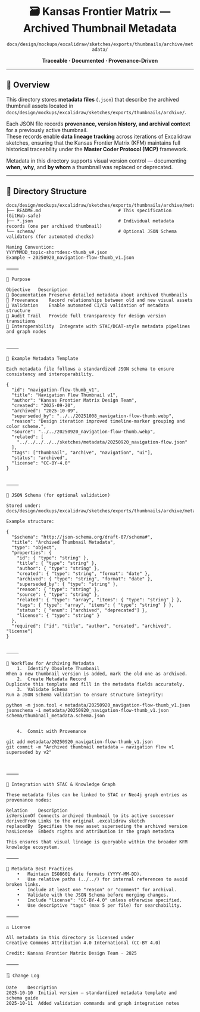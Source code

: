 <div align="center">

# 🗃️ Kansas Frontier Matrix — Archived Thumbnail Metadata  
`docs/design/mockups/excalidraw/sketches/exports/thumbnails/archive/metadata/`

**Traceable · Documented · Provenance-Driven**

</div>

---

## 🧭 Overview

This directory stores **metadata files** (`.json`) that describe the archived thumbnail assets located in  
`docs/design/mockups/excalidraw/sketches/exports/thumbnails/archive/`.  

Each JSON file records **provenance, version history, and archival context** for a previously active thumbnail.  
These records enable **data lineage tracking** across iterations of Excalidraw sketches, ensuring that the Kansas Frontier Matrix (KFM) maintains full historical traceability under the **Master Coder Protocol (MCP)** framework.

Metadata in this directory supports visual version control — documenting **when**, **why**, and **by whom** a thumbnail was replaced or deprecated.

---

## 📁 Directory Structure

```text
docs/design/mockups/excalidraw/sketches/exports/thumbnails/archive/metadata/
├── README.md                             # This specification (GitHub-safe)
├── *.json                                # Individual metadata records (one per archived thumbnail)
└── schema/                               # Optional JSON Schema validators (for automated checks)

Naming Convention:
YYYYMMDD_topic-shortdesc-thumb_v#.json
Example → 20250920_navigation-flow-thumb_v1.json

⸻

🧩 Purpose

Objective	Description
🧠 Documentation	Preserve detailed metadata about archived thumbnails
🧭 Provenance	Record relationships between old and new visual assets
🧮 Validation	Enable automated CI/CD validation of metadata structure
🧱 Audit Trail	Provide full transparency for design version transitions
🧩 Interoperability	Integrate with STAC/DCAT-style metadata pipelines and graph nodes


⸻

🧾 Example Metadata Template

Each metadata file follows a standardized JSON schema to ensure consistency and interoperability.

{
  "id": "navigation-flow-thumb_v1",
  "title": "Navigation Flow Thumbnail v1",
  "author": "Kansas Frontier Matrix Design Team",
  "created": "2025-09-20",
  "archived": "2025-10-09",
  "superseded_by": "../../20251008_navigation-flow-thumb.webp",
  "reason": "Design iteration improved timeline-marker grouping and color scheme.",
  "source": "../../20250920_navigation-flow-thumb.webp",
  "related": [
    "../../../../../sketches/metadata/20250920_navigation-flow.json"
  ],
  "tags": ["thumbnail", "archive", "navigation", "ui"],
  "status": "archived",
  "license": "CC-BY-4.0"
}


⸻

🧱 JSON Schema (for optional validation)

Stored under:
docs/design/mockups/excalidraw/sketches/exports/thumbnails/archive/metadata/schema/thumbnail_metadata.schema.json

Example structure:

{
  "$schema": "http://json-schema.org/draft-07/schema#",
  "title": "Archived Thumbnail Metadata",
  "type": "object",
  "properties": {
    "id": { "type": "string" },
    "title": { "type": "string" },
    "author": { "type": "string" },
    "created": { "type": "string", "format": "date" },
    "archived": { "type": "string", "format": "date" },
    "superseded_by": { "type": "string" },
    "reason": { "type": "string" },
    "source": { "type": "string" },
    "related": { "type": "array", "items": { "type": "string" } },
    "tags": { "type": "array", "items": { "type": "string" } },
    "status": { "enum": ["archived", "deprecated"] },
    "license": { "type": "string" }
  },
  "required": ["id", "title", "author", "created", "archived", "license"]
}


⸻

🧮 Workflow for Archiving Metadata
	1.	Identify Obsolete Thumbnail
When a new thumbnail version is added, mark the old one as archived.
	2.	Create Metadata Record
Duplicate this template and fill in the metadata fields accurately.
	3.	Validate Schema
Run a JSON Schema validation to ensure structure integrity:

python -m json.tool < metadata/20250920_navigation-flow-thumb_v1.json
jsonschema -i metadata/20250920_navigation-flow-thumb_v1.json schema/thumbnail_metadata.schema.json


	4.	Commit with Provenance

git add metadata/20250920_navigation-flow-thumb_v1.json
git commit -m "Archived thumbnail metadata — navigation flow v1 superseded by v2"



⸻

🔗 Integration with STAC & Knowledge Graph

These metadata files can be linked to STAC or Neo4j graph entries as provenance nodes:

Relation	Description
isVersionOf	Connects archived thumbnail to its active successor
derivedFrom	Links to the original .excalidraw sketch
replacedBy	Specifies the new asset superseding the archived version
hasLicense	Embeds rights and attribution in the graph metadata

This ensures that visual lineage is queryable within the broader KFM knowledge ecosystem.

⸻

🧩 Metadata Best Practices
	•	Maintain ISO8601 date formats (YYYY-MM-DD).
	•	Use relative paths (../../) for internal references to avoid broken links.
	•	Include at least one "reason" or "comment" for archival.
	•	Validate with the JSON Schema before merging changes.
	•	Include "license": "CC-BY-4.0" unless otherwise specified.
	•	Use descriptive "tags" (max 5 per file) for searchability.

⸻

⚖️ License

All metadata in this directory is licensed under
Creative Commons Attribution 4.0 International (CC-BY 4.0)

Credit: Kansas Frontier Matrix Design Team · 2025

⸻

🗓️ Change Log

Date	Description
2025-10-10	Initial version — standardized metadata template and schema guide
2025-10-11	Added validation commands and graph integration notes

